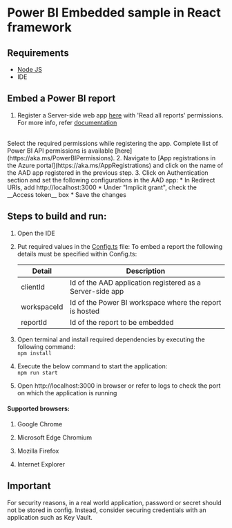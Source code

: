 # Power BI Embedded sample in React framework

## Requirements
* [Node JS](https://nodejs.org/en/download/)
* IDE
	
## Embed a Power BI report
1. Register a Server-side web app [here](https://aka.ms/embedsetup/userownsdata) with 'Read all reports' permissions. For more info, refer [documentation](https://aka.ms/RegisterPowerBIApp)
<br>
Select the required permissions while registering the app. Complete list of Power BI API permissions is available [here](https://aka.ms/PowerBIPermissions).
2. Navigate to  [App registrations in the Azure portal](https://aka.ms/AppRegistrations) and click on the name of the AAD app registered in the previous step.
3. Click on Authentication section and set the following configurations in the AAD app:
    * In Redirect URIs, add http://localhost:3000 
    * Under "Implicit grant", check the __Access token__ box  
    * Save the changes



## Steps to build and run:

1. Open the IDE

2. Put required values in the [Config.ts](Embed%20for%20your%20organization\src\Config.ts) file:
To embed a report the following details must be specified within Config.ts:

    | Detail       | Description                                                                 |
    |--------------|-----------------------------------------------------------------------------|
    | clientId     | Id of the AAD application registered as a Server-side app                   |
    | workspaceId  | Id of the Power BI workspace where the report is hosted  |
    | reportId     | Id of the report to be embedded                                             |

3. Open terminal and install required dependencies by executing the following command:<br>
   `npm install`

4. Execute the below command to start the application:<br>
   `npm run start`

5. Open http://localhost:3000 in browser or refer to logs to check the port on which the application is running

#### Supported browsers:

1. Google Chrome
   
2. Microsoft Edge Chromium

3. Mozilla Firefox

4. Internet Explorer

## Important

For security reasons, in a real world application, password or secret should not be stored in config. Instead, consider securing credentials with an application such as Key Vault.